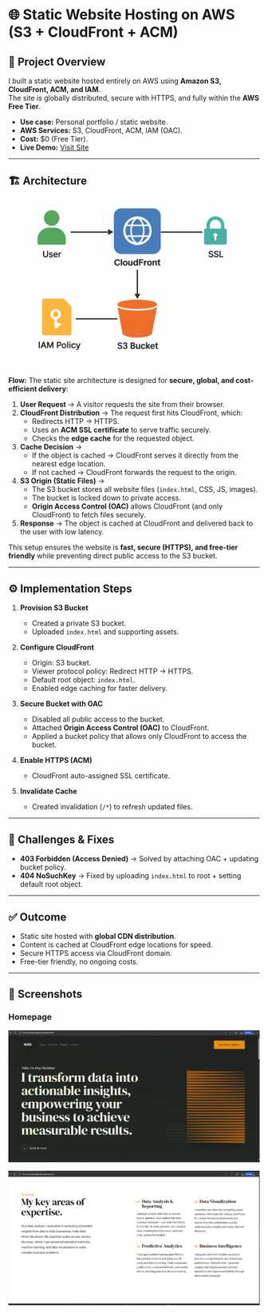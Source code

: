 # 🌐 Static Website Hosting on AWS (S3 + CloudFront + ACM)

## 📖 Project Overview
I built a static website hosted entirely on AWS using **Amazon S3, CloudFront, ACM, and IAM**.  
The site is globally distributed, secure with HTTPS, and fully within the **AWS Free Tier**.  

- **Use case:** Personal portfolio / static website.  
- **AWS Services:** S3, CloudFront, ACM, IAM (OAC).  
- **Cost:** $0 (Free Tier).  
- **Live Demo:** [Visit Site](https://d2cbpkvdkjqntq.cloudfront.net)  

---

## 🏗️ Architecture
![Architecture Diagram](Doc/Screenshots/Architecture.png)

**Flow:**
The static site architecture is designed for **secure, global, and cost-efficient delivery**:

1. **User Request** → A visitor requests the site from their browser.  
2. **CloudFront Distribution** → The request first hits CloudFront, which:  
   - Redirects HTTP → HTTPS.  
   - Uses an **ACM SSL certificate** to serve traffic securely.  
   - Checks the **edge cache** for the requested object.  
3. **Cache Decision** →  
   - If the object is cached → CloudFront serves it directly from the nearest edge location.  
   - If not cached → CloudFront forwards the request to the origin.  
4. **S3 Origin (Static Files)** →  
   - The S3 bucket stores all website files (`index.html`, CSS, JS, images).  
   - The bucket is locked down to private access.  
   - **Origin Access Control (OAC)** allows CloudFront (and only CloudFront) to fetch files securely.  
5. **Response** → The object is cached at CloudFront and delivered back to the user with low latency.  

This setup ensures the website is **fast, secure (HTTPS), and free-tier friendly** while preventing direct public access to the S3 bucket.


---

## ⚙️ Implementation Steps

1. **Provision S3 Bucket**
   - Created a private S3 bucket.  
   - Uploaded `index.html` and supporting assets.  

2. **Configure CloudFront**
   - Origin: S3 bucket.  
   - Viewer protocol policy: Redirect HTTP → HTTPS.  
   - Default root object: `index.html`.  
   - Enabled edge caching for faster delivery.  

3. **Secure Bucket with OAC**
   - Disabled all public access to the bucket.  
   - Attached **Origin Access Control (OAC)** to CloudFront.  
   - Applied a bucket policy that allows only CloudFront to access the bucket.

4. **Enable HTTPS (ACM)**
   - CloudFront auto-assigned SSL certificate.  

5. **Invalidate Cache**
   - Created invalidation (`/*`) to refresh updated files.  

---

## 🚧 Challenges & Fixes
- **403 Forbidden (Access Denied)** → Solved by attaching OAC + updating bucket policy.  
- **404 NoSuchKey** → Fixed by uploading `index.html` to root + setting default root object.  

---

## ✅ Outcome
- Static site hosted with **global CDN distribution**.
- Content is cached at CloudFront edge locations for speed.
- Secure HTTPS access via CloudFront domain.  
- Free-tier friendly, no ongoing costs.

---


## 📸 Screenshots

### Homepage
*![Homepage](Doc/Screenshots/Home-page.png)* 

*![Homepage](Doc/Screenshots/page.png)*  
